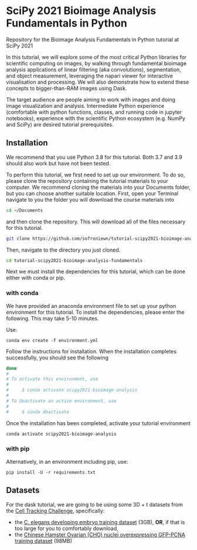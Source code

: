 # SciPy 2021 Bioimage Analysis Fundamentals in Python

Repository for the Bioimage Analysis Fundamentals in Python tutorial at SciPy 2021

In this tutorial, we will explore some of the most critical Python libraries for scientific computing on images, by walking through fundamental bioimage analysis applications of linear filtering (aka convolutions), segmentation, and object measurement, leveraging the napari viewer for interactive visualisation and processing. We will also demonstrate how to extend these concepts to bigger-than-RAM images using Dask.

The target audience are people aiming to work with images and doing image visualization and analysis. Intermediate Python experience (comfortable with python functions, classes, and running code in jupyter notebooks), experience with the scientific Python ecosystem (e.g. NumPy and SciPy) are desired tutorial prerequisites.

## Installation
We recommend that you use Python 3.8 for this tutorial. Both 3.7 and 3.9 should also work but have not been tested.

To perform this tutorial, we first need to set up our environment. To do so, please clone the repository containing the tutorial materials to your computer. We recommend cloning the materials into your Documents folder, but you can choose another suitable location. First, open your Terminal navigate to you the folder you will download the course materials into

```bash
cd ~/Documents
```
and then clone the repository. This will download all of the files necessary for this tutorial.

```bash
git clone https://github.com/sofroniewn/tutorial-scipy2021-bioimage-analysis-fundamentals.git
```
Then, navigate to the directory you just cloned.

```bash
cd tutorial-scipy2021-bioimage-analysis-fundamentals
```

Next we must install the dependencies for this tutorial, which can be done either with conda or pip.

### with conda

We have provided an anaconda environment file to set up your python environment for this tutorial. To install the dependencies, please enter the following. This may take 5-10 minutes.

Use:

```
conda env create -f environment.yml
```

Follow the instructions for installation. When the installation completes successfully, you should see the following

```bash
done
#
# To activate this environment, use
#
#     $ conda activate scipy2021-bioimage-analysis
#
# To deactivate an active environment, use
#
#     $ conda deactivate
```

Once the installation has been completed, activate your tutorial environment

```bash
conda activate scipy2021-bioimage-analysis
```

### with pip

Alternatively, in an environment including pip, use:

```
pip install -U -r requirements.txt
```

## Datasets

For the dask tutorial, we are going to be using some 3D + t datasets from the
[Cell Tracking Challenge](http://celltrackingchallenge.net/3d-datasets/),
specifically:

- the [C. elegans developing embryo training
  dataset](http://data.celltrackingchallenge.net/training-datasets/Fluo-N3DH-CE.zip)
  (3GB), **OR**, if that is too large for you to comfortably download,
- the [Chinese Hamster Ovarian (CHO) nuclei overexpressing GFP-PCNA training
  dataset](http://data.celltrackingchallenge.net/training-datasets/Fluo-N3DH-CHO.zip)
  (98MB)
